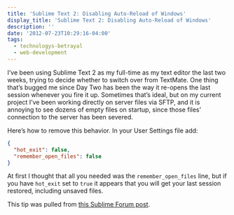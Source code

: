 ```yaml
---
title: 'Sublime Text 2: Disabling Auto-Reload of Windows'
display_title: 'Sublime Text 2: Disabling Auto-Reload of Windows'
description: ''
date: '2012-07-23T10:29:16-04:00'
tags:
  - technologys-betrayal
  - web-development
---
```

I’ve been using Sublime Text 2 as my full-time as my text editor the last two weeks, trying to decide whether to switch over from TextMate. One thing that’s bugged me since Day Two has been the way it re-opens the last session whenever you fire it up. Sometimes that’s ideal, but on my current project I’ve been working directly on server files via SFTP, and it is annoying to see dozens of empty files on startup, since those files’ connection to the server has been severed.

Here’s how to remove this behavior. In your User Settings file add:

```json
{
  "hot_exit": false,
  "remember_open_files": false
}

```

At first I thought that all you needed was the `remember_open_files` line, but if you have `hot_exit` set to `true` it appears that you will get your last session restored, including unsaved files.

This tip was pulled from [this Sublime Forum post](http://www.sublimetext.com/forum/viewtopic.php?f=3&t=4942&p=22203&hilit=session#p22203 "Sublime Forum post on disabling session restore").
